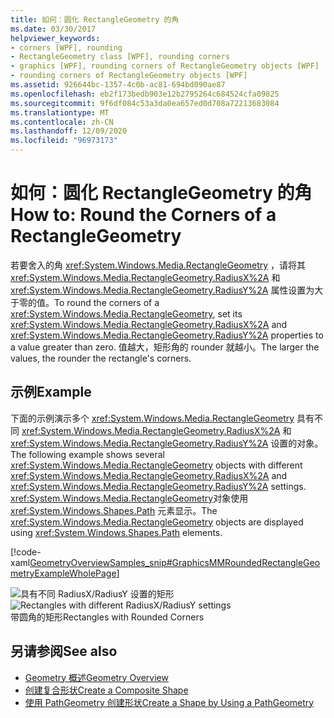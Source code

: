 ```yaml
---
title: 如何：圆化 RectangleGeometry 的角
ms.date: 03/30/2017
helpviewer_keywords:
- corners [WPF], rounding
- RectangleGeometry class [WPF], rounding corners
- graphics [WPF], rounding corners of RectangleGeometry objects [WPF]
- rounding corners of RectangleGeometry objects [WPF]
ms.assetid: 926644bc-1357-4c0b-ac81-694bd090ae87
ms.openlocfilehash: eb2f173bedb903e12b2795264c684524cfa09825
ms.sourcegitcommit: 9f6df084c53a3da0ea657ed0d708a72213683084
ms.translationtype: MT
ms.contentlocale: zh-CN
ms.lasthandoff: 12/09/2020
ms.locfileid: "96973173"
---
```

# <a name="how-to-round-the-corners-of-a-rectanglegeometry"></a><span data-ttu-id="bb1d8-102">如何：圆化 RectangleGeometry 的角</span><span class="sxs-lookup"><span data-stu-id="bb1d8-102">How to: Round the Corners of a RectangleGeometry</span></span>
<span data-ttu-id="bb1d8-103">若要舍入的角 <xref:System.Windows.Media.RectangleGeometry> ，请将其 <xref:System.Windows.Media.RectangleGeometry.RadiusX%2A> 和 <xref:System.Windows.Media.RectangleGeometry.RadiusY%2A> 属性设置为大于零的值。</span><span class="sxs-lookup"><span data-stu-id="bb1d8-103">To round the corners of a <xref:System.Windows.Media.RectangleGeometry>, set its <xref:System.Windows.Media.RectangleGeometry.RadiusX%2A> and <xref:System.Windows.Media.RectangleGeometry.RadiusY%2A> properties to a value greater than zero.</span></span> <span data-ttu-id="bb1d8-104">值越大，矩形角的 rounder 就越小。</span><span class="sxs-lookup"><span data-stu-id="bb1d8-104">The larger the values, the rounder the rectangle's corners.</span></span>  
  
## <a name="example"></a><span data-ttu-id="bb1d8-105">示例</span><span class="sxs-lookup"><span data-stu-id="bb1d8-105">Example</span></span>  
 <span data-ttu-id="bb1d8-106">下面的示例演示多个 <xref:System.Windows.Media.RectangleGeometry> 具有不同 <xref:System.Windows.Media.RectangleGeometry.RadiusX%2A> 和 <xref:System.Windows.Media.RectangleGeometry.RadiusY%2A> 设置的对象。</span><span class="sxs-lookup"><span data-stu-id="bb1d8-106">The following example shows several <xref:System.Windows.Media.RectangleGeometry> objects with different <xref:System.Windows.Media.RectangleGeometry.RadiusX%2A> and <xref:System.Windows.Media.RectangleGeometry.RadiusY%2A> settings.</span></span> <span data-ttu-id="bb1d8-107"><xref:System.Windows.Media.RectangleGeometry>对象使用 <xref:System.Windows.Shapes.Path> 元素显示。</span><span class="sxs-lookup"><span data-stu-id="bb1d8-107">The <xref:System.Windows.Media.RectangleGeometry> objects are displayed using <xref:System.Windows.Shapes.Path> elements.</span></span>  
  
 [!code-xaml[GeometryOverviewSamples_snip#GraphicsMMRoundedRectangleGeometryExampleWholePage](~/samples/snippets/csharp/VS_Snippets_Wpf/GeometryOverviewSamples_snip/CS/RectangleGeometryRoundedCornerExample.xaml#graphicsmmroundedrectanglegeometryexamplewholepage)]  
  
 <span data-ttu-id="bb1d8-108">![具有不同 RadiusX&#47;RadiusY 设置的矩形](./media/graphicsmm-rounded.png "graphicsmm_rounded")</span><span class="sxs-lookup"><span data-stu-id="bb1d8-108">![Rectangles with different RadiusX&#47;RadiusY settings](./media/graphicsmm-rounded.png "graphicsmm_rounded")</span></span>  
<span data-ttu-id="bb1d8-109">带圆角的矩形</span><span class="sxs-lookup"><span data-stu-id="bb1d8-109">Rectangles with Rounded Corners</span></span>  
  
## <a name="see-also"></a><span data-ttu-id="bb1d8-110">另请参阅</span><span class="sxs-lookup"><span data-stu-id="bb1d8-110">See also</span></span>

- [<span data-ttu-id="bb1d8-111">Geometry 概述</span><span class="sxs-lookup"><span data-stu-id="bb1d8-111">Geometry Overview</span></span>](geometry-overview.md)
- [<span data-ttu-id="bb1d8-112">创建复合形状</span><span class="sxs-lookup"><span data-stu-id="bb1d8-112">Create a Composite Shape</span></span>](how-to-create-a-composite-shape.md)
- [<span data-ttu-id="bb1d8-113">使用 PathGeometry 创建形状</span><span class="sxs-lookup"><span data-stu-id="bb1d8-113">Create a Shape by Using a PathGeometry</span></span>](how-to-create-a-shape-by-using-a-pathgeometry.md)
